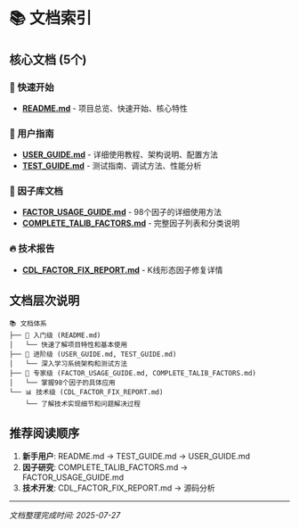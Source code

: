 # 📚 文档索引

## 核心文档 (5个)

### 🚀 快速开始
- **[README.md](../README.md)** - 项目总览、快速开始、核心特性

### 📖 用户指南  
- **[USER_GUIDE.md](USER_GUIDE.md)** - 详细使用教程、架构说明、配置方法
- **[TEST_GUIDE.md](TEST_GUIDE.md)** - 测试指南、调试方法、性能分析

### 🔧 因子库文档
- **[FACTOR_USAGE_GUIDE.md](FACTOR_USAGE_GUIDE.md)** - 98个因子的详细使用方法
- **[COMPLETE_TALIB_FACTORS.md](COMPLETE_TALIB_FACTORS.md)** - 完整因子列表和分类说明

### 🔥 技术报告
- **[CDL_FACTOR_FIX_REPORT.md](CDL_FACTOR_FIX_REPORT.md)** - K线形态因子修复详情

## 文档层次说明

```
📚 文档体系
├── 🎯 入门级 (README.md)
│   └── 快速了解项目特性和基本使用
├── 📖 进阶级 (USER_GUIDE.md, TEST_GUIDE.md)  
│   └── 深入学习系统架构和测试方法
├── 🔧 专家级 (FACTOR_USAGE_GUIDE.md, COMPLETE_TALIB_FACTORS.md)
│   └── 掌握98个因子的具体应用
└── 📊 技术级 (CDL_FACTOR_FIX_REPORT.md)
    └── 了解技术实现细节和问题解决过程
```

## 推荐阅读顺序

1. **新手用户**: README.md → TEST_GUIDE.md → USER_GUIDE.md
2. **因子研究**: COMPLETE_TALIB_FACTORS.md → FACTOR_USAGE_GUIDE.md  
3. **技术开发**: CDL_FACTOR_FIX_REPORT.md → 源码分析

---
*文档整理完成时间: 2025-07-27*
